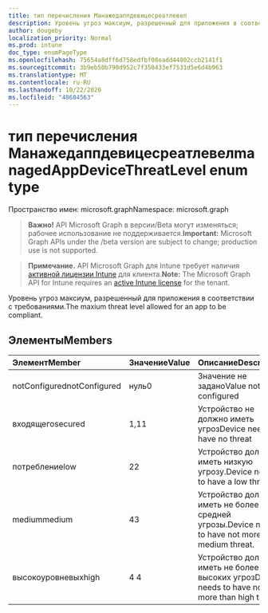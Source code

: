 ```yaml
---
title: тип перечисления Манажедаппдевицесреатлевел
description: Уровень угроз максиум, разрешенный для приложения в соответствии с требованиями.
author: dougeby
localization_priority: Normal
ms.prod: intune
doc_type: enumPageType
ms.openlocfilehash: 75654a8dff6d758edfbf08eadd44802ccb2141f1
ms.sourcegitcommit: 3b9eb50b790d952c7f350433ef7531d5e6d4b963
ms.translationtype: MT
ms.contentlocale: ru-RU
ms.lasthandoff: 10/22/2020
ms.locfileid: "48684563"
---
```

# <a name="managedappdevicethreatlevel-enum-type"></a><span data-ttu-id="910ed-103">тип перечисления Манажедаппдевицесреатлевел</span><span class="sxs-lookup"><span data-stu-id="910ed-103">managedAppDeviceThreatLevel enum type</span></span>

<span data-ttu-id="910ed-104">Пространство имен: microsoft.graph</span><span class="sxs-lookup"><span data-stu-id="910ed-104">Namespace: microsoft.graph</span></span>

> <span data-ttu-id="910ed-105">**Важно!** API Microsoft Graph в версии/Beta могут изменяться; рабочее использование не поддерживается.</span><span class="sxs-lookup"><span data-stu-id="910ed-105">**Important:** Microsoft Graph APIs under the /beta version are subject to change; production use is not supported.</span></span>

> <span data-ttu-id="910ed-106">**Примечание.** API Microsoft Graph для Intune требует наличия [активной лицензии Intune](https://go.microsoft.com/fwlink/?linkid=839381) для клиента.</span><span class="sxs-lookup"><span data-stu-id="910ed-106">**Note:** The Microsoft Graph API for Intune requires an [active Intune license](https://go.microsoft.com/fwlink/?linkid=839381) for the tenant.</span></span>

<span data-ttu-id="910ed-107">Уровень угроз максиум, разрешенный для приложения в соответствии с требованиями.</span><span class="sxs-lookup"><span data-stu-id="910ed-107">The maxium threat level allowed for an app to be compliant.</span></span>

## <a name="members"></a><span data-ttu-id="910ed-108">Элементы</span><span class="sxs-lookup"><span data-stu-id="910ed-108">Members</span></span>
|<span data-ttu-id="910ed-109">Элемент</span><span class="sxs-lookup"><span data-stu-id="910ed-109">Member</span></span>|<span data-ttu-id="910ed-110">Значение</span><span class="sxs-lookup"><span data-stu-id="910ed-110">Value</span></span>|<span data-ttu-id="910ed-111">Описание</span><span class="sxs-lookup"><span data-stu-id="910ed-111">Description</span></span>|
|:---|:---|:---|
|<span data-ttu-id="910ed-112">notConfigured</span><span class="sxs-lookup"><span data-stu-id="910ed-112">notConfigured</span></span>|<span data-ttu-id="910ed-113">нуль</span><span class="sxs-lookup"><span data-stu-id="910ed-113">0</span></span>|<span data-ttu-id="910ed-114">Значение не задано</span><span class="sxs-lookup"><span data-stu-id="910ed-114">Value not configured</span></span>|
|<span data-ttu-id="910ed-115">входящего</span><span class="sxs-lookup"><span data-stu-id="910ed-115">secured</span></span>|<span data-ttu-id="910ed-116">1,1</span><span class="sxs-lookup"><span data-stu-id="910ed-116">1</span></span>|<span data-ttu-id="910ed-117">Устройство не должно иметь угроз</span><span class="sxs-lookup"><span data-stu-id="910ed-117">Device needs to have no threat</span></span>|
|<span data-ttu-id="910ed-118">потребление</span><span class="sxs-lookup"><span data-stu-id="910ed-118">low</span></span>|<span data-ttu-id="910ed-119">2</span><span class="sxs-lookup"><span data-stu-id="910ed-119">2</span></span>|<span data-ttu-id="910ed-120">Устройство должно иметь низкую угрозу.</span><span class="sxs-lookup"><span data-stu-id="910ed-120">Device needs to have a low threat.</span></span>|
|<span data-ttu-id="910ed-121">medium</span><span class="sxs-lookup"><span data-stu-id="910ed-121">medium</span></span>|<span data-ttu-id="910ed-122">4</span><span class="sxs-lookup"><span data-stu-id="910ed-122">3</span></span>|<span data-ttu-id="910ed-123">Устройство должно иметь не более средней угрозы.</span><span class="sxs-lookup"><span data-stu-id="910ed-123">Device needs to have not more than medium threat.</span></span>|
|<span data-ttu-id="910ed-124">высокоуровневых</span><span class="sxs-lookup"><span data-stu-id="910ed-124">high</span></span>|<span data-ttu-id="910ed-125">4 </span><span class="sxs-lookup"><span data-stu-id="910ed-125">4</span></span>|<span data-ttu-id="910ed-126">Устройство должно иметь не более высоких угроз</span><span class="sxs-lookup"><span data-stu-id="910ed-126">Device needs to have not more than high threat</span></span>|





